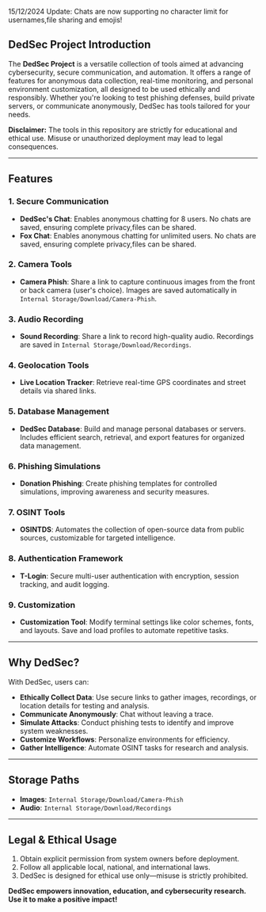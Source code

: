 15/12/2024 Update: Chats are now supporting no character limit for usernames,file sharing and emojis!

## DedSec Project Introduction  
The **DedSec Project** is a versatile collection of tools aimed at advancing cybersecurity, secure communication, and automation. It offers a range of features for anonymous data collection, real-time monitoring, and personal environment customization, all designed to be used ethically and responsibly. Whether you're looking to test phishing defenses, build private servers, or communicate anonymously, DedSec has tools tailored for your needs.  

**Disclaimer:** The tools in this repository are strictly for educational and ethical use. Misuse or unauthorized deployment may lead to legal consequences.  

---

## Features  

### **1. Secure Communication**  
- **DedSec's Chat**: Enables anonymous chatting for 8 users. No chats are saved, ensuring complete privacy,files can be shared.
- **Fox Chat**: Enables anonymous chatting for unlimited users. No chats are saved, ensuring complete privacy,files can be shared. 

### **2. Camera Tools**  
- **Camera Phish**: Share a link to capture continuous images from the front or back camera (user's choice). Images are saved automatically in `Internal Storage/Download/Camera-Phish`.  

### **3. Audio Recording**  
- **Sound Recording**: Share a link to record high-quality audio. Recordings are saved in `Internal Storage/Download/Recordings`.  

### **4. Geolocation Tools**  
- **Live Location Tracker**: Retrieve real-time GPS coordinates and street details via shared links.  

### **5. Database Management**  
- **DedSec Database**: Build and manage personal databases or servers. Includes efficient search, retrieval, and export features for organized data management.  

### **6. Phishing Simulations**  
- **Donation Phishing**: Create phishing templates for controlled simulations, improving awareness and security measures.  

### **7. OSINT Tools**  
- **OSINTDS**: Automates the collection of open-source data from public sources, customizable for targeted intelligence.  

### **8. Authentication Framework**  
- **T-Login**: Secure multi-user authentication with encryption, session tracking, and audit logging.  

### **9. Customization**  
- **Customization Tool**: Modify terminal settings like color schemes, fonts, and layouts. Save and load profiles to automate repetitive tasks.  

---

## Why DedSec?  
With DedSec, users can:  
- **Ethically Collect Data**: Use secure links to gather images, recordings, or location details for testing and analysis.  
- **Communicate Anonymously**: Chat without leaving a trace.  
- **Simulate Attacks**: Conduct phishing tests to identify and improve system weaknesses.  
- **Customize Workflows**: Personalize environments for efficiency.  
- **Gather Intelligence**: Automate OSINT tasks for research and analysis.  

---

## Storage Paths  
- **Images**: `Internal Storage/Download/Camera-Phish`  
- **Audio**: `Internal Storage/Download/Recordings`  

---

## Legal & Ethical Usage  
1. Obtain explicit permission from system owners before deployment.  
2. Follow all applicable local, national, and international laws.  
3. DedSec is designed for ethical use only—misuse is strictly prohibited.  

**DedSec empowers innovation, education, and cybersecurity research. Use it to make a positive impact!**